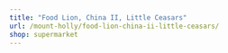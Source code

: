 ```yaml
---
title: "Food Lion, China II, Little Ceasars"
url: /mount-holly/food-lion-china-ii-little-ceasars/
shop: supermarket
---
```

